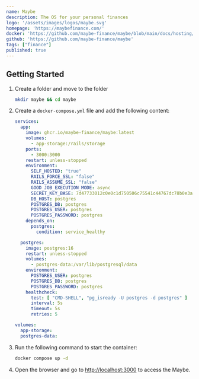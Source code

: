 ```yaml
---
name: Maybe
description: The OS for your personal finances
logo: '/assets/images/logos/maybe.svg'
homepage: 'https://maybefinance.com/'
docker: 'https://github.com/maybe-finance/maybe/blob/main/docs/hosting/docker.md'
github: 'https://github.com/maybe-finance/maybe'
tags: ["finance"]
published: true
---
```


## Getting Started

1. Create a folder and move to the folder
    ```bash
    mkdir maybe && cd maybe
    ```
2. Create a `docker-compose.yml` file and add the following content:
    ```yaml
    services:
      app:
        image: ghcr.io/maybe-finance/maybe:latest
        volumes:
          - app-storage:/rails/storage
        ports:
          - 3000:3000
        restart: unless-stopped
        environment:
          SELF_HOSTED: "true"
          RAILS_FORCE_SSL: "false"
          RAILS_ASSUME_SSL: "false"
          GOOD_JOB_EXECUTION_MODE: async
          SECRET_KEY_BASE: 7d47733012c0e0c1d750506c75541c44767dc78b0e3a1d81f010ad400cec4de9b5ba95e617092ef272decf2d12ee48096a8437361adba4cb8de2cbec1b94d063
          DB_HOST: postgres
          POSTGRES_DB: postgres
          POSTGRES_USER: postgres
          POSTGRES_PASSWORD: postgres
        depends_on:
          postgres:
            condition: service_healthy

      postgres:
        image: postgres:16
        restart: unless-stopped
        volumes:
          - postgres-data:/var/lib/postgresql/data
        environment:
          POSTGRES_USER: postgres
          POSTGRES_DB: postgres
          POSTGRES_PASSWORD: postgres
        healthcheck:
          test: [ "CMD-SHELL", "pg_isready -U postgres -d postgres" ]
          interval: 5s
          timeout: 5s
          retries: 5

    volumes:
      app-storage:
      postgres-data:

    ```
3. Run the following command to start the container:
    ```bash
    docker compose up -d
    ```
4. Open the browser and go to [http://localhost:3000](http://localhost:3000) to access the Maybe.
